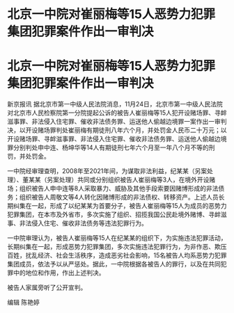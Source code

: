 # 北京一中院对崔丽梅等15人恶势力犯罪集团犯罪案件作出一审判决

# 北京一中院对崔丽梅等15人恶势力犯罪集团犯罪案件作出一审判决

新京报讯
据北京市第一中级人民法院消息，11月24日，北京市第一中级人民法院对北京市人民检察院第一分院提起公诉的被告人崔丽梅等15人犯开设赌场罪、寻衅滋事罪、非法侵入住宅罪、催收非法债务罪、运送他人偷越边境罪一案作出一审判决，以开设赌场罪判处崔丽梅有期徒刑八年六个月，并处罚金人民币二十万元；以开设赌场罪、寻衅滋事罪、非法侵入住宅罪、催收非法债务罪、运送他人偷越边境罪分别判处申中连、杨坤华等14人有期徒刑七年六个月至一年八个月不等的刑罚，并处罚金。

一中院经审理查明，2008年至2021年间，为谋取非法利益，纪某某（另案处理）、董某某（另案处理）共同或分别组织被告人崔丽梅等3人，在境外开设赌场；组织被告人申中连等8人采取暴力、威胁及其他手段索要因赌博形成的非法债务；组织被告人周敬文等4人转化因赌博形成的非法债权、转移资产。上述人员长期纠集在一起，形成了以纪某某为首要分子，被告人崔丽梅等15人为成员的恶势力犯罪集团，在本市及外省市，多次实施了组织、招揽我国公民赴境外赌博、寻衅滋事、非法侵入住宅、催收非法债务等违法犯罪行为。

一中院审理认为，被告人崔丽梅等15人在纪某某的组织下，为实施违法犯罪活动，长期纠集在一起，形成恶势力犯罪集团，多次实施违法犯罪行为，为非作恶、欺压百姓，扰乱经济、社会生活秩序，造成恶劣社会影响，15名被告人均系恶势力犯罪集团成员，依法予以从严惩处。据此，一中院根据各被告人的罪行，以及在共同犯罪中的地位和作用，作出上述判决。

被告人家属旁听了公开宣判。

编辑 陈艳婷

